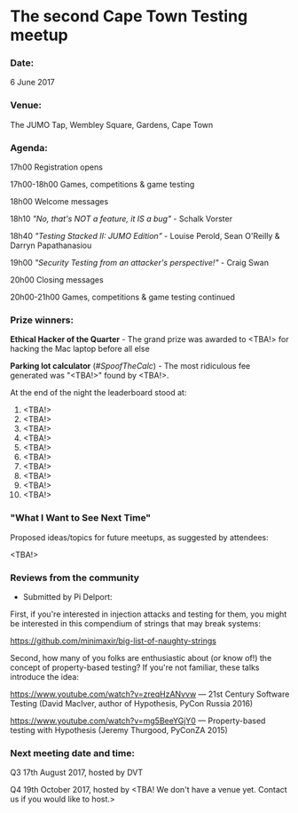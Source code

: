 # The second Cape Town Testing meetup

### Date: 
6 June 2017

### Venue: 
The JUMO Tap, Wembley Square, Gardens, Cape Town
 
### Agenda:

17h00 Registration opens

17h00-18h00 Games, competitions & game testing

18h00 Welcome messages

18h10 *"No, that's NOT a feature, it IS a bug"* - Schalk Vorster

18h40 *"Testing Stacked II: JUMO Edition"* - Louise Perold, Sean O'Reilly & Darryn Papathanasiou

19h00 *"Security Testing from an attacker's perspective!"* - Craig Swan

20h00 Closing messages

20h00-21h00 Games, competitions & game testing continued


### Prize winners:

**Ethical Hacker of the Quarter** - The grand prize was awarded to <TBA!> for hacking the Mac laptop before all else

**Parking lot calculator** (*#SpoofTheCalc*) - The most ridiculous fee generated was "<TBA!>" found by <TBA!>. 

At the end of the night the leaderboard stood at:
1. <TBA!>
2. <TBA!>
3. <TBA!>
4. <TBA!>
5. <TBA!>
6. <TBA!>
7. <TBA!>
8. <TBA!>
9. <TBA!>
10. <TBA!>

### "What I Want to See Next Time"

Proposed ideas/topics for future meetups, as suggested by attendees:

<TBA!>

### Reviews from the community

- Submitted by Pi Delport:

First, if you're interested in injection attacks and testing for them, you might be interested in this compendium of strings that may break systems:

https://github.com/minimaxir/big-list-of-naughty-strings

Second, how many of you folks are enthusiastic about (or know of!) the concept of property-based testing? If you're not familiar, these talks introduce the idea:

https://www.youtube.com/watch?v=zreqHzANvvw — 21st Century Software Testing (David MacIver, author of Hypothesis, PyCon Russia 2016)

https://www.youtube.com/watch?v=mg5BeeYGjY0 — Property-based testing with Hypothesis (Jeremy Thurgood, PyConZA 2015)


### Next meeting date and time:

Q3 17th August 2017, hosted by DVT

Q4 19th October 2017, hosted by <TBA! We don't have a venue yet. Contact us if you would like to host.>
